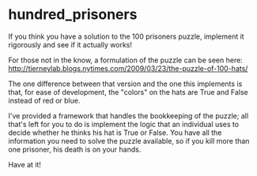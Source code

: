 hundred_prisoners
=================

If you think you have a solution to the 100 prisoners puzzle, implement
it rigorously and see if it actually works!

For those not in the know, a formulation of the puzzle can be seen here:
http://tierneylab.blogs.nytimes.com/2009/03/23/the-puzzle-of-100-hats/

The one difference between that version and the one this implements is
that, for ease of development, the "colors" on the hats are True and False
instead of red or blue.

I've provided a framework that handles the bookkeeping of the puzzle;
all that's left for you to do is implement the logic that an individual
uses to decide whether he thinks his hat is True or False.  You have
all the information you need to solve the puzzle available, so if you
kill more than one prisoner, his death is on your hands.

Have at it!
